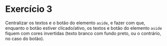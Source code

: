 # Exercício 3

Centralizar os textos e o botão do elemento `aside`, e fazer com que, enquanto o botão estiver clicado/ativo, os textos e botão do elemento `aside` fiquem com cores invertidas (texto branco com fundo preto, ou o contrário, no caso do botão).